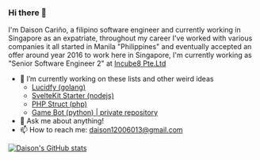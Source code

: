 <!--
**daison12006013/daison12006013** is a ✨ _special_ ✨ repository because its `README.md` (this file) appears on your GitHub profile.

Here are some ideas to get you started:

- 🌱 I’m currently learning ...
- 👯 I’m looking to collaborate on 
- 🤔 I’m looking for help with ...
- 😄 Pronouns: "Day-Soon" (as my mother's name is Daisy, Daisy's Son) or you may call me Die-soon i'm used to it 😄
- ⚡ Fun fact: ...
-->

### Hi there 👋

I'm Daison Cariño, a filipino software engineer and currently working in Singapore as an expatriate, throughout my career I've worked with various companies it all started in Manila "Philippines" and eventually accepted an offer around year 2016 to work here in Singapore, I'm currently working as "Senior Software Engineer 2" at [Incube8 Pte.Ltd](https://incube8.sg/team/)

- 🔭 I’m currently working on these lists and other weird ideas
  - [Lucidfy (golang)](https://github.com/lucidfy/lucid)
  - [SvelteKit Starter (nodejs)](https://github.com/daison12006013/sveltekit-starter)
  - [PHP Struct (php)](https://github.com/daison12006013/php-struct)
  - [Game Bot (python) | private repository](https://github.com/daison12006013/pybot-rox)
- 💬 Ask me about anything!
- 📫 How to reach me: daison12006013@gmail.com

[![Daison's GitHub stats](https://github-readme-stats.vercel.app/api?username=daison12006013&show_icons=true)](https://github.com/daison12006013)
